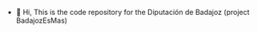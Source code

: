 - 👋 Hi, This is the code repository for the Diputación de Badajoz (project BadajozEsMas)

<!---
BadajozEsMas/BadajozEsMas is a ✨ special ✨ repository because its `README.md` (this file) appears on your GitHub profile.
You can click the Preview link to take a look at your changes.
--->
